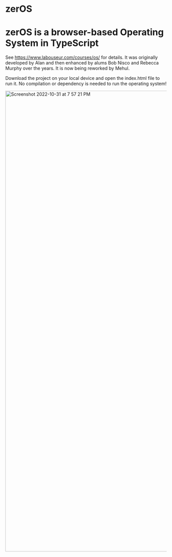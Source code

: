 # zerOS

zerOS is a browser-based Operating System in TypeScript
========================================================

See https://www.labouseur.com/courses/os/ for details.
It was originally developed by Alan and then enhanced by alums Bob Nisco and Rebecca Murphy over the years.
It is now being reworked by Mehul.

Download the project on your local device and open the index.html file to run it. No compilation or dependency is needed to run the operating system!


<img width="1440" alt="Screenshot 2022-10-31 at 7 57 21 PM" src="https://user-images.githubusercontent.com/54683532/199131056-5ae73ab6-c034-4dda-a2b9-a7df107b01c6.png">
